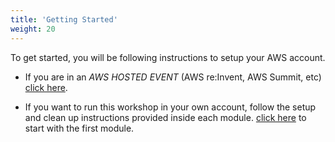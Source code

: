 ```yaml
---
title: 'Getting Started'
weight: 20
---
```


To get started, you will be following instructions to setup your AWS account.

- If you are in an _AWS HOSTED EVENT_ (AWS re\:Invent, AWS Summit, etc) [click here](./event-engine).

- If you want to run this workshop in your own account, follow the setup and clean up instructions provided inside each module. [click here](../module-1) to start with the first module.
